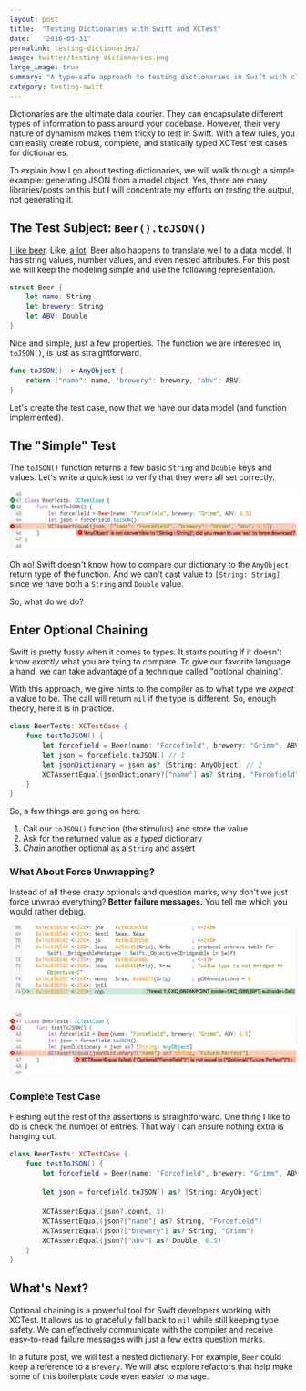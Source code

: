 ```yaml
---
layout: post
title:  "Testing Dictionaries with Swift and XCTest"
date:   "2016-05-31"
permalink: testing-dictionaries/
image: twitter/testing-dictionaries.png
large_image: true
summary: "A type-safe approach to testing dictionaries in Swift with clean failure messages."
category: testing-swift
---
```


Dictionaries are the ultimate data courier. They can encapsulate different types of information to pass around your codebase. However, their very nature of dynamism makes them tricky to test in Swift. With a few rules, you can easily create robust, complete, and statically typed XCTest test cases for dictionaries.

To explain how I go about testing dictionaries, we will walk through a simple example: generating JSON from a model object. Yes, there are many libraries/posts on this but I will concentrate my efforts on *testing* the output, not generating it.

## The Test Subject: `Beer().toJSON()`

[I like beer](https://www.instagram.com/p/BFpTsVwhSbD/?taken-by=joemasilotti). Like, [a lot](https://www.beermenus.com/people/72769). Beer also happens to translate well to a data model. It has string values, number values, and even nested attributes. For this post we will keep the modeling simple and use the following representation.

```swift
struct Beer {
    let name: String
    let brewery: String
    let ABV: Double
}
```

Nice and simple, just a few properties. The function we are interested in, `toJSON()`, is just as straightforward.

```swift
func toJSON() -> AnyObject {
    return ["name": name, "brewery": brewery, "abv": ABV]
}
```

Let's create the test case, now that we have our data model (and function implemented).

##  The "Simple" Test

The `toJSON()` function returns a few basic `String` and `Double` keys and values. Let's write a quick test to verify that they were all set correctly.

![Error Message: 'AnyObject' is not convertible to '[String : String]'; did you mean to use 'as!' to force downcast?](/images/not-convertible-error.png)

Oh no! Swift doesn't know how to compare our dictionary to the `AnyObject` return type of the function. And we can't cast value to `[String: String]` since we have both a `String` and `Double` value.

So, what do we do?

## Enter Optional Chaining

Swift is pretty fussy when it comes to types. It starts pouting if it doesn't know *exactly* what you are tying to compare. To give our favorite language a hand, we can take advantage of a technique called "optional chaining".

With this approach, we give hints to the compiler as to what type we *expect* a value to be. The call will return `nil` if the type is different. So, enough theory, here it is in practice.

```swift
class BeerTests: XCTestCase {
    func testToJSON() {
        let forcefield = Beer(name: "Forcefield", brewery: "Grimm", ABV: 6.5)
        let json = forcefield.toJSON() // 1
        let jsonDictionary = json as? [String: AnyObject] // 2
        XCTAssertEqual(jsonDictionary?["name"] as? String, "Forcefield") // 3
    }
}
```

So, a few things are going on here:

1. Call our `toJSON()` function (the stimulus) and store the value
2. Ask for the returned value as a *typed* dictionary
3. *Chain* another optional as a `String` and assert

### What About Force Unwrapping?

Instead of all these crazy optionals and question marks, why don't we just force unwrap everything? **Better failure messages.** You tell me which you would rather debug.

![Bad Failure Message: ](/images/bad-fail.png)

![Good Failure Message: "Forcefield" is not equal to "Future Perfect"](/images/good-fail.png)

### Complete Test Case

Fleshing out the rest of the assertions is straightforward. One thing I like to do is check the number of entries. That way I can ensure nothing extra is hanging out.

```swift
class BeerTests: XCTestCase {
    func testToJSON() {
        let forcefield = Beer(name: "Forcefield", brewery: "Grimm", ABV: 6.5)

        let json = forcefield.toJSON() as? [String: AnyObject]

        XCTAssertEqual(json?.count, 3)
        XCTAssertEqual(json?["name"] as? String, "Forcefield")
        XCTAssertEqual(json?["brewery"] as? String, "Grimm")
        XCTAssertEqual(json?["abv"] as? Double, 6.5)
    }
}
```

## What's Next?

Optional chaining is a powerful tool for Swift developers working with XCTest. It allows us to gracefully fall back to `nil` while still keeping type safety. We can effectively communicate with the compiler and receive easy-to-read failure messages with just a few extra question marks.

In a future post, we will test a nested dictionary. For example, `Beer` could keep a reference to a `Brewery`. We will also explore refactors that help make some of this boilerplate code even easier to manage.
